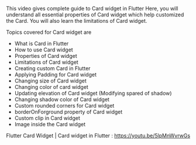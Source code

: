 This video gives complete guide to Card widget in Flutter
Here, you will understand all essential properties of Card widget which help customized the Card. You will also learn the limitations of Card widget.

Topics covered for Card widget are
- What is Card in Flutter
- How to use Card widget
- Properties of Card widget
- Limitations of Card widget
- Creating custom Card in Flutter
- Applying Padding for Card widget
- Changing size of Card widget
- Changing color of card widget
- Updating elevation of Card widget (Modifying spared of shadow)
- Changing shadow color of Card widget
- Custom rounded corners for Card widget
- borderOnForground property of Card widget
- Custom clip in Card widget
- Image inside the Card widget

Flutter Card Widget | Card widget in Flutter : https://youtu.be/5lpMnWvrwGs
